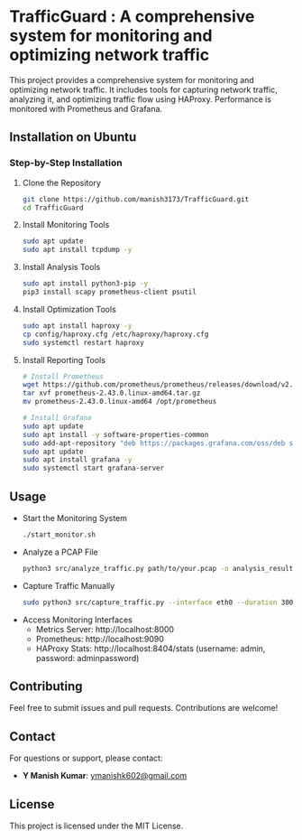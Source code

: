 # TrafficGuard : A comprehensive system for monitoring and optimizing network traffic

This project provides a comprehensive system for monitoring and optimizing network traffic. It includes tools for capturing network traffic, analyzing it, and optimizing traffic flow using HAProxy. Performance is monitored with Prometheus and Grafana.

## Installation on Ubuntu

### Step-by-Step Installation
1. Clone the Repository
   ```bash
   git clone https://github.com/manish3173/TrafficGuard.git
   cd TrafficGuard
   ```
2. Install Monitoring Tools
   ```bash
   sudo apt update
   sudo apt install tcpdump -y
   ```
3. Install Analysis Tools
   ```bash
   sudo apt install python3-pip -y
   pip3 install scapy prometheus-client psutil
   ```
4. Install Optimization Tools
   ```bash
   sudo apt install haproxy -y
   cp config/haproxy.cfg /etc/haproxy/haproxy.cfg
   sudo systemctl restart haproxy
   ```
5. Install Reporting Tools
   ```bash
   # Install Prometheus
   wget https://github.com/prometheus/prometheus/releases/download/v2.43.0/prometheus-2.43.0.linux-amd64.tar.gz
   tar xvf prometheus-2.43.0.linux-amd64.tar.gz
   mv prometheus-2.43.0.linux-amd64 /opt/prometheus

   # Install Grafana
   sudo apt update
   sudo apt install -y software-properties-common
   sudo add-apt-repository "deb https://packages.grafana.com/oss/deb stable main"
   sudo apt update
   sudo apt install grafana -y
   sudo systemctl start grafana-server
   ```

## Usage
- Start the Monitoring System
  ```bash
  ./start_monitor.sh
  ```
- Analyze a PCAP File
  ```bash
  python3 src/analyze_traffic.py path/to/your.pcap -o analysis_results.txt
  ```
- Capture Traffic Manually
  ```bash
  sudo python3 src/capture_traffic.py --interface eth0 --duration 300 --output pcaps/capture.pcap --filter "not port 22"
  ```
- Access Monitoring Interfaces
  - Metrics Server: http://localhost:8000
  - Prometheus: http://localhost:9090
  - HAProxy Stats: http://localhost:8404/stats (username: admin, password: adminpassword)


 



## Contributing
Feel free to submit issues and pull requests. Contributions are welcome!

## Contact
For questions or support, please contact:

- **Y Manish Kumar**: [ymanishk602@gmail.com](mailto:ymanishk602@gmail.com)

## License
This project is licensed under the MIT License.

